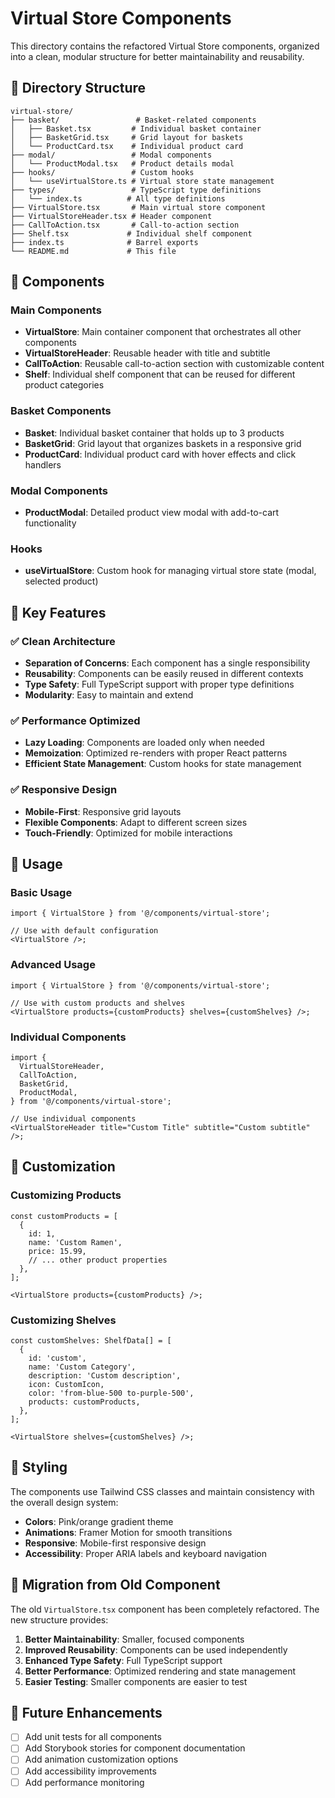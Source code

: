 # Virtual Store Components

This directory contains the refactored Virtual Store components, organized into a clean, modular structure for better maintainability and reusability.

## 📁 Directory Structure

```
virtual-store/
├── basket/                 # Basket-related components
│   ├── Basket.tsx         # Individual basket container
│   ├── BasketGrid.tsx     # Grid layout for baskets
│   └── ProductCard.tsx    # Individual product card
├── modal/                 # Modal components
│   └── ProductModal.tsx   # Product details modal
├── hooks/                 # Custom hooks
│   └── useVirtualStore.ts # Virtual store state management
├── types/                 # TypeScript type definitions
│   └── index.ts          # All type definitions
├── VirtualStore.tsx       # Main virtual store component
├── VirtualStoreHeader.tsx # Header component
├── CallToAction.tsx       # Call-to-action section
├── Shelf.tsx             # Individual shelf component
├── index.ts              # Barrel exports
└── README.md             # This file
```

## 🧩 Components

### Main Components

- **VirtualStore**: Main container component that orchestrates all other components
- **VirtualStoreHeader**: Reusable header with title and subtitle
- **CallToAction**: Reusable call-to-action section with customizable content
- **Shelf**: Individual shelf component that can be reused for different product categories

### Basket Components

- **Basket**: Individual basket container that holds up to 3 products
- **BasketGrid**: Grid layout that organizes baskets in a responsive grid
- **ProductCard**: Individual product card with hover effects and click handlers

### Modal Components

- **ProductModal**: Detailed product view modal with add-to-cart functionality

### Hooks

- **useVirtualStore**: Custom hook for managing virtual store state (modal, selected product)

## 🎯 Key Features

### ✅ Clean Architecture

- **Separation of Concerns**: Each component has a single responsibility
- **Reusability**: Components can be easily reused in different contexts
- **Type Safety**: Full TypeScript support with proper type definitions
- **Modularity**: Easy to maintain and extend

### ✅ Performance Optimized

- **Lazy Loading**: Components are loaded only when needed
- **Memoization**: Optimized re-renders with proper React patterns
- **Efficient State Management**: Custom hooks for state management

### ✅ Responsive Design

- **Mobile-First**: Responsive grid layouts
- **Flexible Components**: Adapt to different screen sizes
- **Touch-Friendly**: Optimized for mobile interactions

## 🚀 Usage

### Basic Usage

```tsx
import { VirtualStore } from '@/components/virtual-store';

// Use with default configuration
<VirtualStore />;
```

### Advanced Usage

```tsx
import { VirtualStore } from '@/components/virtual-store';

// Use with custom products and shelves
<VirtualStore products={customProducts} shelves={customShelves} />;
```

### Individual Components

```tsx
import {
  VirtualStoreHeader,
  CallToAction,
  BasketGrid,
  ProductModal,
} from '@/components/virtual-store';

// Use individual components
<VirtualStoreHeader title="Custom Title" subtitle="Custom subtitle" />;
```

## 🔧 Customization

### Customizing Products

```tsx
const customProducts = [
  {
    id: 1,
    name: 'Custom Ramen',
    price: 15.99,
    // ... other product properties
  },
];

<VirtualStore products={customProducts} />;
```

### Customizing Shelves

```tsx
const customShelves: ShelfData[] = [
  {
    id: 'custom',
    name: 'Custom Category',
    description: 'Custom description',
    icon: CustomIcon,
    color: 'from-blue-500 to-purple-500',
    products: customProducts,
  },
];

<VirtualStore shelves={customShelves} />;
```

## 🎨 Styling

The components use Tailwind CSS classes and maintain consistency with the overall design system:

- **Colors**: Pink/orange gradient theme
- **Animations**: Framer Motion for smooth transitions
- **Responsive**: Mobile-first responsive design
- **Accessibility**: Proper ARIA labels and keyboard navigation

## 🔄 Migration from Old Component

The old `VirtualStore.tsx` component has been completely refactored. The new structure provides:

1. **Better Maintainability**: Smaller, focused components
2. **Improved Reusability**: Components can be used independently
3. **Enhanced Type Safety**: Full TypeScript support
4. **Better Performance**: Optimized rendering and state management
5. **Easier Testing**: Smaller components are easier to test

## 📝 Future Enhancements

- [ ] Add unit tests for all components
- [ ] Add Storybook stories for component documentation
- [ ] Add animation customization options
- [ ] Add accessibility improvements
- [ ] Add performance monitoring
